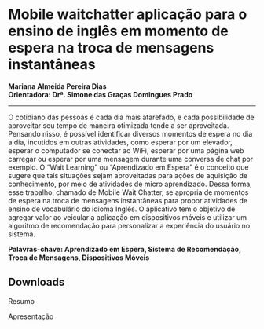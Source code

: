 # Mobile waitchatter aplicação para o ensino de inglês em momento de espera na troca de mensagens instantâneas
**Mariana Almeida Pereira Dias**  
**Orientadora: Drª. Simone das Graças Domingues Prado**
***
O cotidiano das pessoas é cada dia mais atarefado, e cada possibilidade de aproveitar seu tempo de maneira otimizada tende a ser aproveitada. Pensando nisso, é possível identificar diversos momentos de espera no dia a dia, incutidos em outras atividades, como esperar por um elevador, esperar o computador se conectar ao WiFi, esperar por uma página web carregar ou esperar por uma mensagem durante uma conversa de chat por exemplo. O “Wait Learning” ou “Aprendizado em Espera” é o conceito que sugere que tais situações sejam aproveitadas para ações de aquisição de conhecimento, por meio de atividades de micro aprendizado. Dessa forma, esse trabalho, chamado de Mobile Wait Chatter, se apropria de momentos de espera na troca de mensagens instantâneas para propor atividades de ensino de vocabulário do idioma Inglês. O aplicativo tem o objetivo de agregar valor ao veicular a aplicação em dispositivos móveis e utilizar um algoritmo de recomendação para personalizar a experiência do usuário no sistema.  

**Palavras-chave: Aprendizado em Espera, Sistema de Recomendação, Troca de Mensagens, Dispositivos Móveis**

## Downloads

<p><a :href="$withBase('/files/resumo_mariana.doc')" download>Resumo</a></p>
<p><a :href="$withBase('/files/apresen_mariana.pdf')" download>Apresentação</a></p>
